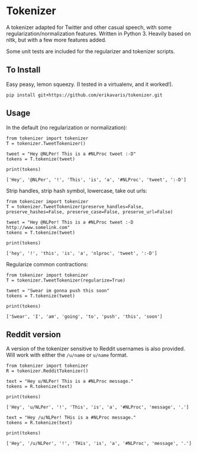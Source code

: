 # Tokenizer

A tokenizer adapted for Twitter and other casual speech, with some regularization/normalization features.
Written in Python 3. Heavily based on nltk, but with a few more features added.

Some unit tests are included for the regularizer and tokenizer scripts.

## To Install

Easy peasy, lemon squeezy. (I tested in a virtualenv, and it worked!).

```
pip install git+https://github.com/erikavaris/tokenizer.git
```

## Usage

In the default (no regularization or normalization):

```
from tokenizer import tokenizer
T = tokenizer.TweetTokenizer()

tweet = "Hey @NLPer! This is a #NLProc tweet :-D"
tokens = T.tokenize(tweet)

print(tokens)

['Hey', '@NLPer', '!', 'This', 'is', 'a', '#NLProc', 'tweet', ':-D']
```

Strip handles, strip hash symbol, lowercase, take out urls:

```
from tokenizer import tokenizer
T = tokenizer.TweetTokenizer(preserve_handles=False, preserve_hashes=False, preserve_case=False, preserve_url=False)

tweet = "Hey @NLPer! This is a #NLProc tweet :-D http://www.somelink.com"
tokens = T.tokenize(tweet)

print(tokens)

['hey', '!', 'this', 'is', 'a', 'nlproc', 'tweet', ':-D']
```

Regularize common contractions:

```
from tokenizer import tokenizer
T = tokenizer.TweetTokenizer(regularize=True)

tweet = "Swear im gonna push this soon"
tokens = T.tokenize(tweet)

print(tokens)

['Swear', 'I', 'am', 'going', 'to', 'push', 'this', 'soon']
```

## Reddit version

A version of the tokenizer sensitive to Reddit usernames is also provided.
Will work with either the `/u/name` or `u/name` format.

```
from tokenizer import tokenizer
R = tokenizer.RedditTokenizer()

text = "Hey u/NLPer! This is a #NLProc message."
tokens = R.tokenize(text)

print(tokens)

['Hey', 'u/NLPer', '!', 'This', 'is', 'a', '#NLProc', 'message', '.']

text = "Hey /u/NLPer! THis is a #NLProc message."
tokens = R.tokenize(text)

print(tokens)

['Hey', '/u/NLPer', '!', 'THis', 'is', 'a', '#NLProc', 'message', '.']
```


